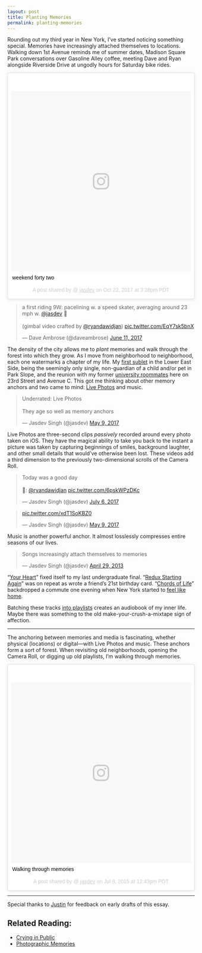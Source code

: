 ```yaml
---
layout: post
title: Planting Memories
permalink: planting-memories
---
```


Rounding out my third year in New York, I’ve started noticing something special. Memories have increasingly attached themselves to locations. Walking down 1st Avenue reminds me of summer dates, Madison Square Park conversations over Gasoline Alley coffee, meeting Dave and Ryan alongside Riverside Drive at ungodly hours for Saturday bike rides.

<blockquote class="instagram-media" data-instgrm-captioned data-instgrm-permalink="https://www.instagram.com/p/BakSvTGAdVf/" data-instgrm-version="8" style=" background:#FFF; border:0; border-radius:3px; box-shadow:0 0 1px 0 rgba(0,0,0,0.5),0 1px 10px 0 rgba(0,0,0,0.15); margin: 1px; max-width:658px; padding:0; width:99.375%; width:-webkit-calc(100% - 2px); width:calc(100% - 2px);"><div style="padding:8px;"> <div style=" background:#F8F8F8; line-height:0; margin-top:40px; padding:50.0% 0; text-align:center; width:100%;"> <div style=" background:url(data:image/png;base64,iVBORw0KGgoAAAANSUhEUgAAACwAAAAsCAMAAAApWqozAAAABGdBTUEAALGPC/xhBQAAAAFzUkdCAK7OHOkAAAAMUExURczMzPf399fX1+bm5mzY9AMAAADiSURBVDjLvZXbEsMgCES5/P8/t9FuRVCRmU73JWlzosgSIIZURCjo/ad+EQJJB4Hv8BFt+IDpQoCx1wjOSBFhh2XssxEIYn3ulI/6MNReE07UIWJEv8UEOWDS88LY97kqyTliJKKtuYBbruAyVh5wOHiXmpi5we58Ek028czwyuQdLKPG1Bkb4NnM+VeAnfHqn1k4+GPT6uGQcvu2h2OVuIf/gWUFyy8OWEpdyZSa3aVCqpVoVvzZZ2VTnn2wU8qzVjDDetO90GSy9mVLqtgYSy231MxrY6I2gGqjrTY0L8fxCxfCBbhWrsYYAAAAAElFTkSuQmCC); display:block; height:44px; margin:0 auto -44px; position:relative; top:-22px; width:44px;"></div></div> <p style=" margin:8px 0 0 0; padding:0 4px;"> <a href="https://www.instagram.com/p/BakSvTGAdVf/" style=" color:#000; font-family:Arial,sans-serif; font-size:14px; font-style:normal; font-weight:normal; line-height:17px; text-decoration:none; word-wrap:break-word;" target="_blank">weekend forty two</a></p> <p style=" color:#c9c8cd; font-family:Arial,sans-serif; font-size:14px; line-height:17px; margin-bottom:0; margin-top:8px; overflow:hidden; padding:8px 0 7px; text-align:center; text-overflow:ellipsis; white-space:nowrap;">A post shared by @<a href="https://www.instagram.com/jasdev/" style=" color:#c9c8cd; font-family:Arial,sans-serif; font-size:14px; font-style:normal; font-weight:normal; line-height:17px;" target="_blank"> jasdev</a> on <time style=" font-family:Arial,sans-serif; font-size:14px; line-height:17px;" datetime="2017-10-22T22:28:54+00:00">Oct 22, 2017 at 3:28pm PDT</time></p></div></blockquote> <script async defer src="//www.instagram.com/embed.js"></script>

<blockquote class="twitter-video" data-lang="en"><p lang="en" dir="ltr">a first riding 9W: pacelining w. a speed skater, averaging around 23 mph w. <a href="https://twitter.com/jasdev?ref_src=twsrc%5Etfw">@jasdev</a> 💨<br><br>(gimbal video crafted by <a href="https://twitter.com/ryandawidjan?ref_src=twsrc%5Etfw">@ryandawidjan</a>) <a href="https://t.co/EqY7sk5bnX">pic.twitter.com/EqY7sk5bnX</a></p>&mdash; Dave Ambrose (@daveambrose) <a href="https://twitter.com/daveambrose/status/873941633183735809?ref_src=twsrc%5Etfw">June 11, 2017</a></blockquote> <script async src="https://platform.twitter.com/widgets.js" charset="utf-8"></script> 

The density of the city allows me to _plant_ memories and walk through the forest into which they grow. As I move from neighborhood to neighborhood, each one watermarks a chapter of my life. My [first sublet](https://twitter.com/jasdev/status/637401939555274752) in the Lower East Side, being the seemingly only single, non-guardian of a child and/or pet in Park Slope, and the reunion with my former [university roommates](https://www.instagram.com/p/BcKtUATA9YT) here on 23rd Street and Avenue C. This got me thinking about other memory anchors and two came to mind: [Live Photos](https://support.apple.com/en-us/HT207310) and music.

<blockquote class="twitter-tweet" data-lang="en"><p lang="en" dir="ltr">Underrated: Live Photos<br><br>They age so well as memory anchors</p>&mdash; Jasdev Singh (@jasdev) <a href="https://twitter.com/jasdev/status/862051865529286656?ref_src=twsrc%5Etfw">May 9, 2017</a></blockquote> <script async src="https://platform.twitter.com/widgets.js" charset="utf-8"></script>

Live Photos are three-second clips _passively_ recorded around every photo taken on iOS. They have the magical ability to take you back to the instant a picture was taken by capturing beginnings of smiles, background laughter, and other small details that would’ve otherwise been lost. These videos add a third dimension to the previously two-dimensional scrolls of the Camera Roll.

<blockquote class="twitter-tweet" data-lang="en"><p lang="en" dir="ltr">Today was a good day<br><br>📸: <a href="https://twitter.com/ryandawidjan?ref_src=twsrc%5Etfw">@ryandawidjan</a> <a href="https://t.co/6pskWPzDKc">pic.twitter.com/6pskWPzDKc</a></p>&mdash; Jasdev Singh (@jasdev) <a href="https://twitter.com/jasdev/status/882764346505474049?ref_src=twsrc%5Etfw">July 6, 2017</a></blockquote> <script async src="https://platform.twitter.com/widgets.js" charset="utf-8"></script> 

<blockquote class="twitter-tweet" data-lang="en"><p lang="und" dir="ltr"><a href="https://t.co/xdT1SoKBZ0">pic.twitter.com/xdT1SoKBZ0</a></p>&mdash; Jasdev Singh (@jasdev) <a href="https://twitter.com/jasdev/status/861745878951964672?ref_src=twsrc%5Etfw">May 9, 2017</a></blockquote> <script async src="https://platform.twitter.com/widgets.js" charset="utf-8"></script>

Music is another powerful anchor. It almost losslessly compresses entire seasons of our lives.

<blockquote class="twitter-tweet" data-lang="en"><p lang="en" dir="ltr">Songs increasingly attach themselves to memories</p>&mdash; Jasdev Singh (@jasdev) <a href="https://twitter.com/jasdev/status/328698506397245440?ref_src=twsrc%5Etfw">April 29, 2013</a></blockquote> <script async src="https://platform.twitter.com/widgets.js" charset="utf-8"></script> 

“[Your Heart](https://soundcloud.com/quylong/dirty-south-joe-gil-your-heart)” fixed itself to my last undergraduate final. “[Redux Starting Again](https://soundcloud.com/jasdev-singh/dubvision-vs-east-young-redux)” was on repeat as wrote a friend’s 21st birthday card. “[Chords of Life](https://soundcloud.com/zerothree-music/tim-mason-chords-of-life-realprog-v3-out-friday)” backdropped a commute one evening when New York started to [feel like home](https://twitter.com/jasdev/status/788543352736186368).

Batching these tracks [into playlists](https://soundcloud.com/jasdev-singh/sets) creates an audiobook of my inner life. Maybe there was something to the old make-your-crush-a-mixtape sign of affection.

---

The anchoring between memories and media is fascinating, whether physical (locations) or digital—with Live Photos and music. These anchors form a sort of forest. When revisiting old neighborhoods, opening the Camera Roll, or digging up old playlists, I’m walking through memories.

<blockquote class="instagram-media" data-instgrm-captioned data-instgrm-permalink="https://www.instagram.com/p/44ybjVta49/" data-instgrm-version="8" style=" background:#FFF; border:0; border-radius:3px; box-shadow:0 0 1px 0 rgba(0,0,0,0.5),0 1px 10px 0 rgba(0,0,0,0.15); margin: 1px; max-width:658px; padding:0; width:99.375%; width:-webkit-calc(100% - 2px); width:calc(100% - 2px);"><div style="padding:8px;"> <div style=" background:#F8F8F8; line-height:0; margin-top:40px; padding:50.0% 0; text-align:center; width:100%;"> <div style=" background:url(data:image/png;base64,iVBORw0KGgoAAAANSUhEUgAAACwAAAAsCAMAAAApWqozAAAABGdBTUEAALGPC/xhBQAAAAFzUkdCAK7OHOkAAAAMUExURczMzPf399fX1+bm5mzY9AMAAADiSURBVDjLvZXbEsMgCES5/P8/t9FuRVCRmU73JWlzosgSIIZURCjo/ad+EQJJB4Hv8BFt+IDpQoCx1wjOSBFhh2XssxEIYn3ulI/6MNReE07UIWJEv8UEOWDS88LY97kqyTliJKKtuYBbruAyVh5wOHiXmpi5we58Ek028czwyuQdLKPG1Bkb4NnM+VeAnfHqn1k4+GPT6uGQcvu2h2OVuIf/gWUFyy8OWEpdyZSa3aVCqpVoVvzZZ2VTnn2wU8qzVjDDetO90GSy9mVLqtgYSy231MxrY6I2gGqjrTY0L8fxCxfCBbhWrsYYAAAAAElFTkSuQmCC); display:block; height:44px; margin:0 auto -44px; position:relative; top:-22px; width:44px;"></div></div> <p style=" margin:8px 0 0 0; padding:0 4px;"> <a href="https://www.instagram.com/p/44ybjVta49/" style=" color:#000; font-family:Arial,sans-serif; font-size:14px; font-style:normal; font-weight:normal; line-height:17px; text-decoration:none; word-wrap:break-word;" target="_blank">Walking through memories</a></p> <p style=" color:#c9c8cd; font-family:Arial,sans-serif; font-size:14px; line-height:17px; margin-bottom:0; margin-top:8px; overflow:hidden; padding:8px 0 7px; text-align:center; text-overflow:ellipsis; white-space:nowrap;">A post shared by @<a href="https://www.instagram.com/jasdev/" style=" color:#c9c8cd; font-family:Arial,sans-serif; font-size:14px; font-style:normal; font-weight:normal; line-height:17px;" target="_blank"> jasdev</a> on <time style=" font-family:Arial,sans-serif; font-size:14px; line-height:17px;" datetime="2015-07-08T19:43:14+00:00">Jul 8, 2015 at 12:43pm PDT</time></p></div></blockquote> <script async defer src="//www.instagram.com/embed.js"></script>

---

Special thanks to [Justin](https://twitter.com/justinmduke) for feedback on early drafts of this essay.

## Related Reading:

- [Crying in Public](https://medium.com/@kraykray/crying-in-public-f6e573a79fd1)
- [Photographic Memories](https://512pixels.net/2016/07/photographic-memories/)
